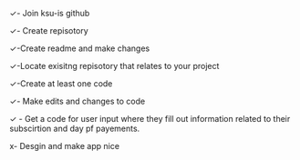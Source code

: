 ✓- Join ksu-is github

✓- Create repisotory

✓-Create readme and make changes

✓-Locate exisitng repisotory that relates to your project

✓-Create at least one code

✓- Make edits and changes to code

✓ -  Get a code for user input where they fill out information related to their subscirtion and day pf payements.

x- Desgin and make app nice


